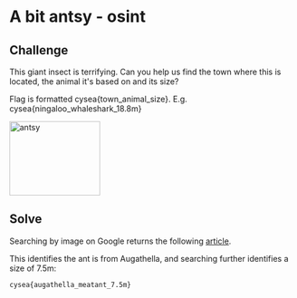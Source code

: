 # A bit antsy - osint

## Challenge

This giant insect is terrifying. Can you help us find the town where this is located, the animal it's based on and its size?

Flag is formatted cysea{town_animal_size}. E.g. cysea{ningaloo_whaleshark_18.8m}

<img width="160" height="131" alt="antsy" src="https://github.com/user-attachments/assets/1f5be1eb-758c-4468-8966-ca7fe385e0a6" />


## Solve

Searching by image on Google returns the following [article](https://www.abc.net.au/news/2018-02-21/the-big-root-and-10-more-obscure-australian-big-things/9415936).

This identifies the ant is from Augathella, and searching further identifies a size of 7.5m:

`cysea{augathella_meatant_7.5m}`
